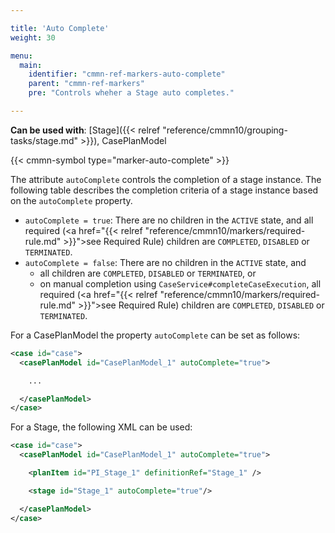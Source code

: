 ```yaml
---

title: 'Auto Complete'
weight: 30

menu:
  main:
    identifier: "cmmn-ref-markers-auto-complete"
    parent: "cmmn-ref-markers"
    pre: "Controls wheher a Stage auto completes."

---
```


**Can be used with**: [Stage]({{< relref "reference/cmmn10/grouping-tasks/stage.md" >}}), CasePlanModel

{{< cmmn-symbol type="marker-auto-complete" >}}

The attribute `autoComplete` controls the completion of a stage instance. The following table describes the completion criteria of a stage instance based on the `autoComplete` property.

* `autoComplete = true`: There are no children in the `ACTIVE` state, and all required (<a href="{{< relref "reference/cmmn10/markers/required-rule.md" >}}">see Required Rule</a>) children are `COMPLETED`, `DISABLED` or `TERMINATED`.
* `autoComplete = false`: There are no children in the `ACTIVE` state, and
    * all children are `COMPLETED`, `DISABLED` or `TERMINATED`, or
    * on manual completion using `CaseService#completeCaseExecution`, all required (<a href="{{< relref "reference/cmmn10/markers/required-rule.md" >}}">see Required Rule</a>) children are `COMPLETED`, `DISABLED` or `TERMINATED`.

For a CasePlanModel the property `autoComplete` can be set as follows:

```xml
<case id="case">
  <casePlanModel id="CasePlanModel_1" autoComplete="true">

    ...

  </casePlanModel>
</case>
```

For a Stage, the following XML can be used:

```xml
<case id="case">
  <casePlanModel id="CasePlanModel_1" autoComplete="true">

    <planItem id="PI_Stage_1" definitionRef="Stage_1" />

    <stage id="Stage_1" autoComplete="true"/>

  </casePlanModel>
</case>
```
